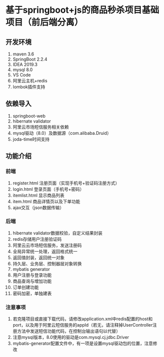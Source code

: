 # 基于springboot+js的商品秒杀项目基础项目（前后端分离）


## 开发环境

1. maven 3.6
2. SpringBoot 2.2.4
3. IDEA 2019.3
4. mysql 8.0
5. VS Code
6. 阿里云主机+redis
7. lombok插件支持

## 依赖导入

1. springboot-web
2. hibernate validator
3. 阿里云市场短信服务相关依赖
4. mysql驱动（8.0）及数据源（com.alibaba.Druid）
5. joda-time时间支持

## 功能介绍

### 前端

1. register.html 注册页面（实现手机号+验证码注册方式）
2. login.html 登录页面（手机号+密码）
3. itemlist.html 显示商品列表
4. item.html 商品详情页以及下单功能
5. ajax交互（json数据传输）

### 后端

1. hibernate validator数据校验，自定义结果封装
2. redis存储用户注册验证码
3. 阿里云云市场短信服务，发送注册码
4. 全局异常统一处理，返回格式统一
5. 返回值封装，返回统一对象
6. 持久层、业务层、控制器层对象转换
7. mybatis generator
8. 用户注册与登录功能
9. 商品查询与增加功能
10. 订单创建功能
11. 密码加密，单独建表

### 注意事项

1. 若克隆项目或直接下载代码，请修改application.xml中redis配置的host和port，以及用于阿里云短信服务的appId（若无，请注释掉UserController注册方法中发送短信功能代码，在控制台输出语句以代替）
2. 注意mysql版本，8.0使用的驱动是com.mysql.cj.jdbc.Driver
3. mybatis-generator配置文件中，有一项是设置mysql驱动包的位置，注意修改

